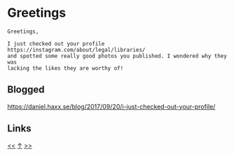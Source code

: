 # Greetings

    Greetings,
    
    I just checked out your profile https://instagram.com/about/legal/libraries/
    and spotted some really good photos you published. I wondered why they was
    lacking the likes they are worthy of!

## Blogged

<https://daniel.haxx.se/blog/2017/09/20/i-just-checked-out-your-profile/>
## Links

[<<](../2016/2016-11-13.md) [↑](../) [>>](../2018/2018-02-16.md)
